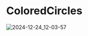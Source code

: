 # ColoredCircles

![2024-12-24_12-03-57](https://github.com/user-attachments/assets/8ef7b298-26fc-4c9f-8c3d-0eb860c59a4f)
